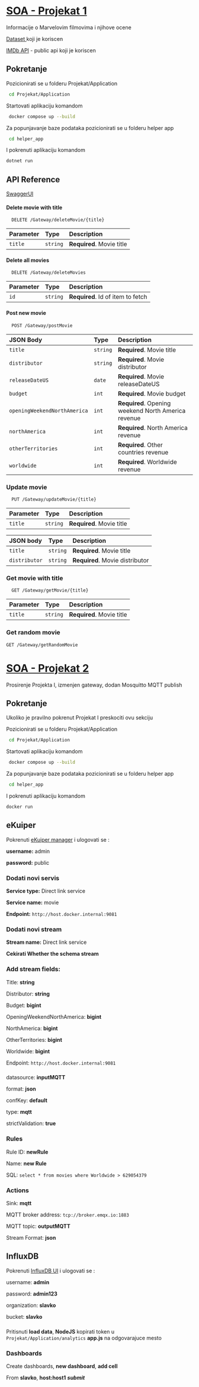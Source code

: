
# [SOA - Projekat 1](https://cs.elfak.ni.ac.rs/nastava/pluginfile.php/38764/mod_resource/content/5/SOA%20-%20Projekat%201%20-%202022.pdf)

Informacije o Marvelovim filmovima i njihove ocene

[Dataset ](https://www.kaggle.com/datasets/minisam/marvel-movie-dataset?select=marvel_clean.csv) koji je koriscen

[IMDb API](https://imdb-api.com/) - public api koji je koriscen

## Pokretanje

Pozicionirati se u folderu Projekat/Application

```bash
 cd Projekat/Application
```
Startovati aplikaciju komandom
```bash
 docker compose up --build
```
Za popunjavanje baze podataka pozicionirati se u folderu helper app
```bash
 cd helper_app
```
I pokrenuti aplikaciju komandom
```bash
dotnet run
```
   
## API Reference

[SwaggerUI ](http://localhost:5001/swagger/index.html)

#### Delete movie with title

```http
  DELETE /Gateway/deleteMovie/{title}
```

| Parameter | Type     | Description                |
| :-------- | :------- | :------------------------- |
| `title` | `string` | **Required**. Movie title |

#### Delete all movies

```http
  DELETE /Gateway/deleteMovies
```

| Parameter | Type     | Description                       |
| :-------- | :------- | :-------------------------------- |
| `id`      | `string` | **Required**. Id of item to fetch |

#### Post new movie

```http
  POST /Gateway/postMovie
```

| JSON Body  | Type     | Description                       |
| :-------- | :------- | :-------------------------------- |
| `title`      | `string` | **Required**. Movie title |
| `distributor`      | `string` | **Required**. Movie distributor |
| `releaseDateUS`      | `date` | **Required**. Movie releaseDateUS |
| `budget`      | `int` | **Required**. Movie budget |
| `openingWeekendNorthAmerica`      | `int` | **Required**. Opening weekend North America revenue |
| `northAmerica`      | `int` | **Required**. North America revenue |
| `otherTerritories`      | `int` | **Required**. Other countries revenue |
| `worldwide`      | `int` | **Required**. Worldwide revenue |

### Update movie
```http
  PUT ​/Gateway​/updateMovie​/{title}
```

| Parameter | Type     | Description                       |
| :-------- | :------- | :-------------------------------- |
| `title`      | `string` | **Required**. Movie title |

| JSON body | Type     | Description                       |
| :-------- | :------- | :-------------------------------- |
| `title`      | `string` | **Required**. Movie title |
| `distributor`      | `string` | **Required**. Movie distributor |

### Get movie with title
```http
  GET ​/Gateway/getMovie/{title}
```

| Parameter | Type     | Description                       |
| :-------- | :------- | :-------------------------------- |
| `title`      | `string` | **Required**. Movie title |

### Get random movie 

```http
​GET /Gateway​/getRandomMovie
```




# [SOA - Projekat 2](https://cs.elfak.ni.ac.rs/nastava/pluginfile.php/43852/mod_resource/content/9/SOA%20-%20Projekat%202%20-%202022.pdf)

Prosirenje Projekta I, izmenjen gateway, dodan Mosquitto MQTT publish

## Pokretanje

Ukoliko je pravilno pokrenut Projekat I preskociti ovu sekciju

Pozicionirati se u folderu Projekat/Application

```bash
 cd Projekat/Application
```
Startovati aplikaciju komandom
```bash
 docker compose up --build
```
Za popunjavanje baze podataka pozicionirati se u folderu helper app
```bash
 cd helper_app
```
I pokrenuti aplikaciju komandom
```bash
docker run
```
   
## eKuiper

Pokrenuti [eKuiper manager](http://localhost:9082) i ulogovati se :

**username:** admin

**password:** public

### Dodati novi servis

**Service type:** Direct link service

**Service name:** movie

**Endpoint:** ```http://host.docker.internal:9081```

### Dodati novi stream
**Stream name:** Direct link service

**Cekirati Whether the schema stream**

### Add stream fields: 

Title: **string**

Distributor: **string**

Budget: **bigint**

OpeningWeekendNorthAmerica: **bigint**

NorthAmerica: **bigint**

OtherTerritories: **bigint**

Worldwide: **bigint**

Endpoint: ```http://host.docker.internal:9081```

### 

datasource: **inputMQTT**

format: **json**

confKey: **default**

type: **mqtt**

strictValidation: **true**

### Rules

Rule ID: **newRule**

Name: **new Rule**

SQL: ```select * from movies where Worldwide > 629054379```

### Actions 

Sink: **mqtt**

MQTT broker address: ```tcp://broker.emqx.io:1883```

MQTT topic: **outputMQTT**

Stream Format: **json**

## InfluxDB

Pokrenuti [InfluxDB UI](http://localhost:8086/signin) i ulogovati se :

username: **admin**

password: **admin123**

organization: **slavko**

bucket: **slavko**

###

Pritisnuti **load data**, **NodeJS** kopirati token u ```Projekat/Application/analytics``` **app.js** na odgovarajuce mesto

### Dashboards

Create dashboards, **new dashboard**, **add cell**

From **slavko**, **host:host1** ***submit***